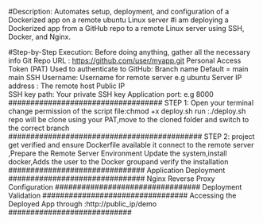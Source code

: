 #Description: Automates setup, deployment, and configuration of a Dockerized app on a remote ubuntu Linux server 
#i am  deploying a Dockerized app from a GitHub repo to a remote Linux server using SSH, Docker, and Nginx.

#Step-by-Step Execution:
Before doing anything, gather all the necessary info
Git Repo URL : https://github.com/user/myapp.git
Personal Access Token (PAT)	Used to authenticate to GitHub:
Branch name	Default = main	main
SSH Username:	Username for remote server	 e.g ubuntu
Server IP address	: The remote host  Public IP	
SSH key path:	Your private SSH key
Application port: e.g 8000
###################################
STEP 1:
Open your terminal
change permission of the script file:chmod +x deploy.sh
run :./deploy.sh
repo will be clone using your PAT,move to the cloned folder and switch to the correct branch
############################################
STEP 2:
project get verified and ensure Dockerfile available
it connect to the remote server ,Prepare the Remote Server Environment
Update the system,install docker,Adds the user to the Docker groupand verify the installation
###############################
Application Deployment
###############################
Nginx Reverse Proxy Configuration
#################################
Deployment Validation
#################################
Accessing the Deployed App through :http://public_ip/demo
############################
